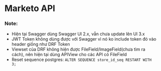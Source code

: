 # Marketo API
### Note:
- Hiện tại Swagger dùng Swagger UI 2.x, vẫn chưa update lên UI 3.x
- JWT Token không dùng được với Swagger vì nó ko include token đó vào header giống như DRF Token
- Viewset của DRF không hiện được FileField/ImageField(chưa tìm ra cách), nên hiện tại dùng APIView cho các API có FileField
- Reset sequence postgres:
`ALTER SEQUENCE store_id_seq RESTART WITH 3;`
